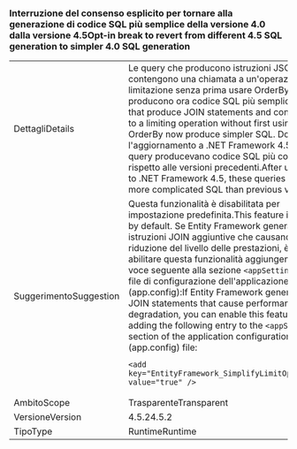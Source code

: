 ### <a name="opt-in-break-to-revert-from-different-45-sql-generation-to-simpler-40-sql-generation"></a><span data-ttu-id="5caa5-101">Interruzione del consenso esplicito per tornare alla generazione di codice SQL più semplice della versione 4.0 dalla versione 4.5</span><span class="sxs-lookup"><span data-stu-id="5caa5-101">Opt-in break to revert from different 4.5 SQL generation to simpler 4.0 SQL generation</span></span>

|   |   |
|---|---|
|<span data-ttu-id="5caa5-102">Dettagli</span><span class="sxs-lookup"><span data-stu-id="5caa5-102">Details</span></span>|<span data-ttu-id="5caa5-103">Le query che producono istruzioni JSON e contengono una chiamata a un'operazione di limitazione senza prima usare OrderBy producono ora codice SQL più semplice.</span><span class="sxs-lookup"><span data-stu-id="5caa5-103">Queries that produce JOIN statements and contain a call to a limiting operation without first using OrderBy now produce simpler SQL.</span></span> <span data-ttu-id="5caa5-104">Dopo l'aggiornamento a .NET Framework 4.5, queste query producevano codice SQL più complesso rispetto alle versioni precedenti.</span><span class="sxs-lookup"><span data-stu-id="5caa5-104">After upgrading to .NET Framework 4.5, these queries produced more complicated SQL than previous versions.</span></span>|
|<span data-ttu-id="5caa5-105">Suggerimento</span><span class="sxs-lookup"><span data-stu-id="5caa5-105">Suggestion</span></span>|<span data-ttu-id="5caa5-106">Questa funzionalità è disabilitata per impostazione predefinita.</span><span class="sxs-lookup"><span data-stu-id="5caa5-106">This feature is disabled by default.</span></span> <span data-ttu-id="5caa5-107">Se Entity Framework genera istruzioni JOIN aggiuntive che causano una riduzione del livello delle prestazioni, è possibile abilitare questa funzionalità aggiungendo la voce seguente alla sezione <code>&lt;appSettings&gt;</code> del file di configurazione dell'applicazione (app.config):</span><span class="sxs-lookup"><span data-stu-id="5caa5-107">If Entity Framework generates extra JOIN statements that cause performance degradation, you can enable this feature by adding the following entry to the <code>&lt;appSettings&gt;</code> section of the application configuration (app.config) file:</span></span><pre><code class="lang-xml">&lt;add key=&quot;EntityFramework_SimplifyLimitOperations&quot; value=&quot;true&quot; /&gt;&#13;&#10;</code></pre>|
|<span data-ttu-id="5caa5-108">Ambito</span><span class="sxs-lookup"><span data-stu-id="5caa5-108">Scope</span></span>|<span data-ttu-id="5caa5-109">Trasparente</span><span class="sxs-lookup"><span data-stu-id="5caa5-109">Transparent</span></span>|
|<span data-ttu-id="5caa5-110">Versione</span><span class="sxs-lookup"><span data-stu-id="5caa5-110">Version</span></span>|<span data-ttu-id="5caa5-111">4.5.2</span><span class="sxs-lookup"><span data-stu-id="5caa5-111">4.5.2</span></span>|
|<span data-ttu-id="5caa5-112">Tipo</span><span class="sxs-lookup"><span data-stu-id="5caa5-112">Type</span></span>|<span data-ttu-id="5caa5-113">Runtime</span><span class="sxs-lookup"><span data-stu-id="5caa5-113">Runtime</span></span>|

